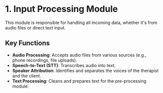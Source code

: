 # 1. Input Processing Module

This module is responsible for handling all incoming data, whether it's from audio files or direct text input.

## Key Functions

-   **Audio Processing**: Accepts audio files from various sources (e.g., phone recordings, file uploads).
-   **Speech-to-Text (STT)**: Transcribes audio into text.
-   **Speaker Attribution**: Identifies and separates the voices of the therapist and the client.
-   **Text Processing**: Cleans and prepares text for the pre-processing module.
